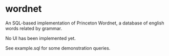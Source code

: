 # wordnet
An SQL-based implementation of Princeton Wordnet,
a database of english words related by grammar.

No UI has been implemented yet.

See example.sql for some demonstration queries.
